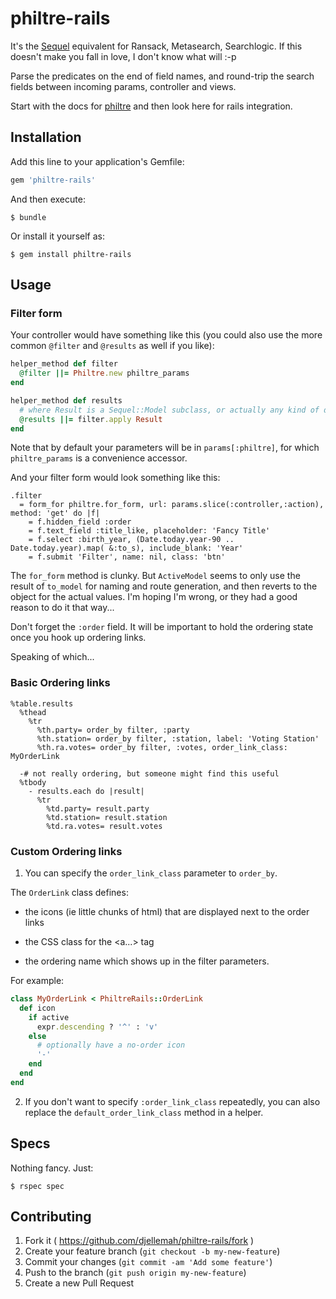 # philtre-rails

It's the [Sequel](http://sequel.jeremyevans.net) equivalent for Ransack, Metasearch, Searchlogic. If
this doesn't make you fall in love, I don't know what will :-p

Parse the predicates on the end of field names, and round-trip the
search fields between incoming params, controller and views.

Start with the docs for [philtre](http://github.com/djellemah/philtre) and
then look here for rails integration.

## Installation

Add this line to your application's Gemfile:

```ruby
gem 'philtre-rails'
```

And then execute:

    $ bundle

Or install it yourself as:

    $ gem install philtre-rails

## Usage

### Filter form

Your controller would have something like this (you could also use the more
common ```@filter``` and ```@results``` as well if you like):

``` ruby
helper_method def filter
  @filter ||= Philtre.new philtre_params
end

helper_method def results
  # where Result is a Sequel::Model subclass, or actually any kind of dataset.
  @results ||= filter.apply Result
end
```

Note that by default your parameters will be in ```params[:philtre]```, for
which ```philtre_params``` is a convenience accessor.

And your filter form would look something like this:

``` haml
.filter
  = form_for philtre.for_form, url: params.slice(:controller,:action), method: 'get' do |f|
    = f.hidden_field :order
    = f.text_field :title_like, placeholder: 'Fancy Title'
    = f.select :birth_year, (Date.today.year-90 .. Date.today.year).map( &:to_s), include_blank: 'Year'
    = f.submit 'Filter', name: nil, class: 'btn'
```

The ```for_form``` method is clunky. But ```ActiveModel``` seems to only use the result of ```to_model```
for naming and route generation, and then reverts to the object for the actual values.
I'm hoping I'm wrong, or they had a good reason to do it that way...

Don't forget the ```:order``` field. It will be important to hold the ordering state once you hook up ordering links.

Speaking of which...

### Basic Ordering links

``` haml
%table.results
  %thead
    %tr
      %th.party= order_by filter, :party
      %th.station= order_by filter, :station, label: 'Voting Station'
      %th.ra.votes= order_by filter, :votes, order_link_class: MyOrderLink

  -# not really ordering, but someone might find this useful
  %tbody
    - results.each do |result|
      %tr
        %td.party= result.party
        %td.station= result.station
        %td.ra.votes= result.votes
```

### Custom Ordering links

1) You can specify the ```order_link_class``` parameter to ```order_by```.

The ```OrderLink``` class defines:

* the icons (ie little chunks of html) that are displayed next to the order links

* the CSS class for the <a...> tag

* the ordering name which shows up in the filter parameters.

For example:

```ruby
class MyOrderLink < PhiltreRails::OrderLink
  def icon
    if active
      expr.descending ? '^' : 'v'
    else
      # optionally have a no-order icon
      '-'
    end
  end
end
```

2) If you don't want to specify ```:order_link_class``` repeatedly, you can also
replace the ```default_order_link_class``` method in a helper.

## Specs

Nothing fancy. Just:

    $ rspec spec

## Contributing

1. Fork it ( https://github.com/djellemah/philtre-rails/fork )
2. Create your feature branch (`git checkout -b my-new-feature`)
3. Commit your changes (`git commit -am 'Add some feature'`)
4. Push to the branch (`git push origin my-new-feature`)
5. Create a new Pull Request
